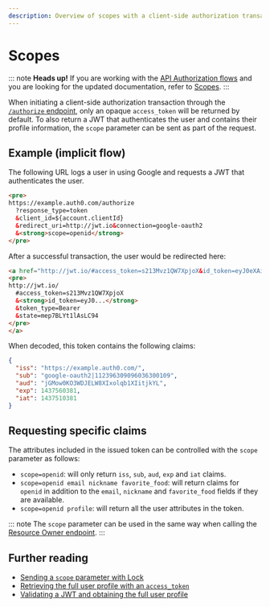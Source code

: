 ```yaml
---
description: Overview of scopes with a client-side authorization transaction.
---
```


# Scopes

::: note
<strong>Heads up!</strong> If you are working with the <a href="/api-auth">API Authorization flows</a> and you are looking for the updated documentation, refer to <a href="/scopes/preview">Scopes</a>.
:::

When initiating a client-side authorization transaction through the [`/authorize` endpoint](/api/authentication/reference#social), only an opaque `access_token` will be returned by default. To also return a JWT that authenticates the user and contains their profile information, the `scope` parameter can be sent as part of the request.

## Example (implicit flow)

The following URL logs a user in using Google and requests a JWT that authenticates the user.

```html
<pre>
https://example.auth0.com/authorize
  ?response_type=token
  &client_id=${account.clientId}
  &redirect_uri=http://jwt.io&connection=google-oauth2
  &<strong>scope=openid</strong>
</pre>
```

After a successful transaction, the user would be redirected here:

```html
<a href="http://jwt.io/#access_token=s213Mvz1QW7XpjoX&id_token=eyJ0eXAiOiJKV1QiLCJhbGciOiJIUzI1NiJ9.eyJpc3MiOiJodHRwczovL2V4YW1wbGUuYXV0aDAuY29tLyIsInN1YiI6Imdvb2dsZS1vYXV0aDJ8MTEyMzk2MzA5MDk2MDM2MzAwMTA5IiwiYXVkIjoiakdNb3cwS08zV0RKRUxXOFhJeG9scWIxWElpdGprWUwiLCJleHAiOjE0Mzc1NjAzODEsImlhdCI6MTQzNzUxMDM4MX0.Rg9nV2j11epQawEB6tvlhnc4ZLBWJ-93YrtdGqBh6NA&token_type=Bearer&state=mep7BLYt1lAsLC94">
<pre>
http://jwt.io/
  #access_token=s213Mvz1QW7XpjoX
  &<strong>id_token=eyJ0...</strong>
  &token_type=Bearer
  &state=mep7BLYt1lAsLC94
</pre>
</a>
```

When decoded, this token contains the following claims:

```json
{
  "iss": "https://example.auth0.com/",
  "sub": "google-oauth2|112396309096036300109",
  "aud": "jGMow0KO3WDJELW8XIxolqb1XIitjkYL",
  "exp": 1437560381,
  "iat": 1437510381
}
```

## Requesting specific claims

The attributes included in the issued token can be controlled with the `scope` parameter as follows:

* `scope=openid`: will only return `iss`, `sub`, `aud`, `exp` and `iat` claims.
* `scope=openid email nickname favorite_food`: will return claims for `openid` in addition to the `email`, `nickname` and `favorite_food` fields if they are available.
* `scope=openid profile`: will return all the user attributes in the token.

::: note
The `scope` parameter can be used in the same way when calling the [Resource Owner endpoint](/api/authentication/reference#resource-owner).
:::

## Further reading

* [Sending a `scope` parameter with Lock](/libraries/lock/sending-authentication-parameters#scope-string-)
* [Retrieving the full user profile with an `access_token`](/api/authentication/reference#get-user-info)
* [Validating a JWT and obtaining the full user profile](/api/authentication/reference#get-token-info)
